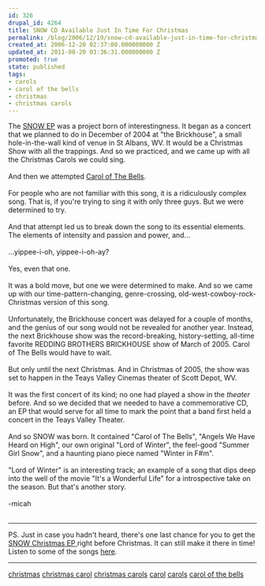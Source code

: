```yaml
---
id: 326
drupal_id: 4264
title: SNOW CD Available Just In Time For Christmas
permalink: /blog/2006/12/19/snow-cd-available-just-in-time-for-christmas/
created_at: 2006-12-20 02:37:00.000000000 Z
updated_at: 2011-08-20 03:36:31.000000000 Z
promoted: true
state: published
tags:
- carols
- carol of the bells
- christmas
- christmas carols
---
```

The <a href="http://www.reddingbrothers.com/snow">SNOW EP</a> was a project born of interestingness. It began as a concert that we planned to do in December of 2004 at "the Brickhouse", a small hole-in-the-wall kind of venue in St Albans, WV. It would be a Christmas Show with all the trappings. And so we practiced, and we came up with all the Christmas Carols we could sing.<br /><br />And then we attempted <a href="http://www.myspace.com/reddingbrothers">Carol of The Bells</a>.<br /><br />For people who are not familiar with this song, it is a ridiculously complex song. That is, if you're trying to sing it with only three guys. But we were determined to try.<br /><br />And that attempt led us to break down the song to its essential elements. The elements of intensity and passion and power, and...<br /><br />...yippee-i-oh, yippee-i-oh-ay?<br /><br />Yes, even that one.<br /><br />It was a bold move, but one we were determined to make. And so we came up with our time-pattern-changing, genre-crossing, old-west-cowboy-rock-Christmas version of this song.<br /><br />Unfortunately, the Brickhouse concert was delayed for a couple of months, and the genius of our song would not be revealed for another year. Instead, the next Brickhouse show was the record-breaking, history-setting, all-time favorite REDDING BROTHERS BRICKHOUSE show of March of 2005. Carol of The Bells would have to wait.<br /><br />But only until the next Christmas. And in Christmas of 2005, the show was set to happen in the Teays Valley Cinemas theater of Scott Depot, WV.<br /><br />It was the first concert of its kind; no one had played a show in the <span style="font-style:italic;">theater</span> before. And so we decided that we needed to have a commemorative CD, an EP that would serve for all time to mark the point that a band first held a concert in the Teays Valley Theater.<br /><br />And so SNOW was born. It contained "Carol of The Bells", "Angels We Have Heard on High", our own original "Lord of Winter", the feel-good "Summer Girl Snow", and a haunting piano piece named "Winter in F#m".<br /><br />"Lord of Winter" is an interesting track; an example of a song that dips deep into the well of the movie "It's a Wonderful Life" for a introspective take on the season. But that's another story.<br /><br />-micah<br /><br /><hr />PS. Just in case you hadn't heard, there's one last chance for you to get the <a href="http://www.reddingbrothers.com/snow">SNOW Christmas EP </a>right before Christmas. It can still make it there in time! Listen to some of the songs <a href="http://www.myspace.com/reddingbrothers">here</a>.<br /><hr /><a target="_blank" rel="tag" href="http://www.technorati.com/tag/christmas">christmas</a> <a target="_blank" rel="tag" href="http://www.technorati.com/tag/christmas+carol">christmas carol</a> <a target="_blank" rel="tag" href="http://www.technorati.com/tag/christmas+carols">christmas carols</a> <a target="_blank" rel="tag" href="http://www.technorati.com/tag/carol">carol</a> <a target="_blank" rel="tag" href="http://www.technorati.com/tag/carols">carols</a> <a target="_blank" rel="tag" href="http://www.technorati.com/tag/carol+of+the+bells">carol of the bells</a>
